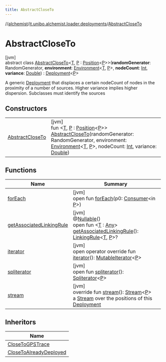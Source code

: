 ```yaml
---
title: AbstractCloseTo
---
```

//[alchemist](../../../index.html)/[it.unibo.alchemist.loader.deployments](../index.html)/[AbstractCloseTo](index.html)



# AbstractCloseTo



[jvm]\
abstract class [AbstractCloseTo](index.html)<[T](index.html), [P](index.html) : [Position](../../it.unibo.alchemist.model.interfaces/-position/index.html)<[P](index.html)>>(**randomGenerator**: RandomGenerator, **environment**: [Environment](../../it.unibo.alchemist.model.interfaces/-environment/index.html)<[T](index.html), [P](index.html)>, **nodeCount**: [Int](https://kotlinlang.org/api/latest/jvm/stdlib/kotlin/-int/index.html), **variance**: [Double](https://kotlinlang.org/api/latest/jvm/stdlib/kotlin/-double/index.html)) : [Deployment](../-deployment/index.html)<[P](index.html)> 

A generic [Deployment](../-deployment/index.html) that displaces a certain nodeCount of nodes in the proximity of a number of sources. Higher variance implies higher dispersion. Subclasses must identify the sources



## Constructors


| | |
|---|---|
| [AbstractCloseTo](-abstract-close-to.html) | [jvm]<br>fun <[T](index.html), [P](index.html) : [Position](../../it.unibo.alchemist.model.interfaces/-position/index.html)<[P](index.html)>> [AbstractCloseTo](-abstract-close-to.html)(randomGenerator: RandomGenerator, environment: [Environment](../../it.unibo.alchemist.model.interfaces/-environment/index.html)<[T](index.html), [P](index.html)>, nodeCount: [Int](https://kotlinlang.org/api/latest/jvm/stdlib/kotlin/-int/index.html), variance: [Double](https://kotlinlang.org/api/latest/jvm/stdlib/kotlin/-double/index.html)) |


## Functions


| Name | Summary |
|---|---|
| [forEach](../-graph-stream-deployment/index.html#-1888597325%2FFunctions%2F-134779887) | [jvm]<br>open fun [forEach](../-graph-stream-deployment/index.html#-1888597325%2FFunctions%2F-134779887)(p0: [Consumer](https://docs.oracle.com/javase/8/docs/api/java/util/function/Consumer.html)<in [P](index.html)>) |
| [getAssociatedLinkingRule](../-deployment/get-associated-linking-rule.html) | [jvm]<br>@[Nullable](https://docs.oracle.com/javase/8/docs/api/javax/annotation/Nullable.html)()<br>open fun <[T](../-deployment/get-associated-linking-rule.html) : [Any](https://kotlinlang.org/api/latest/jvm/stdlib/kotlin/-any/index.html)> [getAssociatedLinkingRule](../-deployment/get-associated-linking-rule.html)(): [LinkingRule](../../it.unibo.alchemist.model.interfaces/-linking-rule/index.html)<[T](../-deployment/get-associated-linking-rule.html), [P](index.html)>? |
| [iterator](../-deployment/iterator.html) | [jvm]<br>open operator override fun [iterator](../-deployment/iterator.html)(): [MutableIterator](https://kotlinlang.org/api/latest/jvm/stdlib/kotlin.collections/-mutable-iterator/index.html)<[P](index.html)> |
| [spliterator](../-close-to-g-p-s-trace/index.html#-1387152138%2FFunctions%2F-134779887) | [jvm]<br>open fun [spliterator](../-close-to-g-p-s-trace/index.html#-1387152138%2FFunctions%2F-134779887)(): [Spliterator](https://docs.oracle.com/javase/8/docs/api/java/util/Spliterator.html)<[P](index.html)> |
| [stream](stream.html) | [jvm]<br>override fun [stream](stream.html)(): [Stream](https://docs.oracle.com/javase/8/docs/api/java/util/stream/Stream.html)<[P](index.html)><br>a [Stream](https://docs.oracle.com/javase/8/docs/api/java/util/stream/Stream.html) over the positions of this [Deployment](../-deployment/index.html) |


## Inheritors


| Name |
|---|
| [CloseToGPSTrace](../-close-to-g-p-s-trace/index.html) |
| [CloseToAlreadyDeployed](../-close-to-already-deployed/index.html) |

